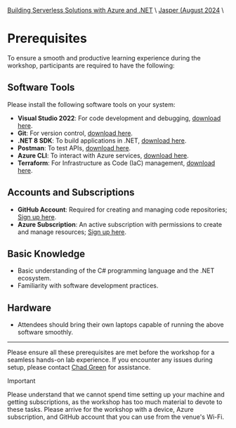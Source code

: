 [Building Serverless Solutions with Azure and .NET](https://github.com/TaleLearnCode/BuildingServerlessSolutions) \ [Jasper (August 2024](README.md)  \

# Prerequisites

To ensure a smooth and productive learning experience during the workshop, participants are required to have the following:

## Software Tools

Please install the following software tools on your system:

- **Visual Studio 2022**: For code development and debugging, [download here](https://visualstudio.microsoft.com/vs/).
- **Git**: For version control, [download here](https://git-scm.com/downloads).
- **.NET 8 SDK**: To build applications in .NET, [download here](https://dotnet.microsoft.com/en-us/download/dotnet/8.0).
- **Postman**: To test APIs, [download here](https://www.postman.com/downloads/).
- **Azure CLI**: To interact with Azure services, [download here](https://learn.microsoft.com/en-us/cli/azure/install-azure-cli).
- **Terraform**: For Infrastructure as Code (IaC) management, [download here](https://developer.hashicorp.com/terraform/install).

## Accounts and Subscriptions

- **GitHub Account**: Required for creating and managing code repositories; [Sign up here](https://github.com/join).
- **Azure Subscription**: An active subscription with permissions to create and manage resources; [Sign up here](https://azure.microsoft.com/en-us/free).

## Basic Knowledge

- Basic understanding of the C# programming language and the .NET ecosystem.
- Familiarity with software development practices.

## Hardware

- Attendees should bring their own laptops capable of running the above software smoothly.



---



Please ensure all these prerequisites are met before the workshop for a seamless hands-on lab experience. If you encounter any issues during setup, please contact [Chad Green](mailto:chadgreen@chadgreen.com?subject=Prerequisite%20Assistance:%20Buildling%20Serverless%20Solutions%20Workshop) for assistance.

> [!IMPORTANT] 
>
> Please understand that we cannot spend time setting up your machine and getting subscriptions, as the workshop has too much material to devote to these tasks. Please arrive for the workshop with a device, Azure subscription, and GitHub account that you can use from the venue's Wi-Fi.
